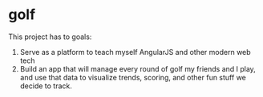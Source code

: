 # golf
This project has to goals:
1) Serve as a platform to teach myself AngularJS and other modern web tech
2) Build an app that will manage every round of golf my friends and I play, and use that data to visualize trends, scoring, and other fun stuff we decide to track.
